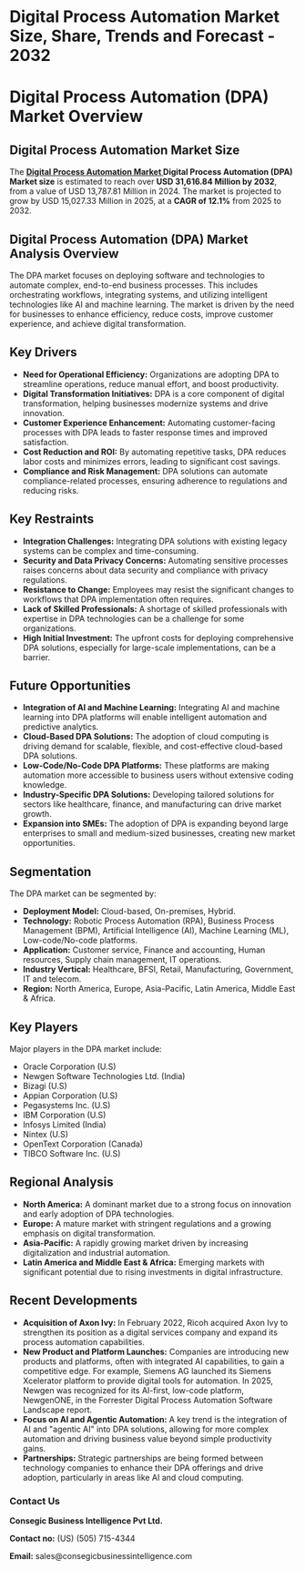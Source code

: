 # Digital Process Automation Market Size, Share, Trends and Forecast - 2032 
<h1>Digital Process Automation (DPA) Market Overview</h1>

<h2>Digital Process Automation Market Size</h2>
<p>The <strong> <a href="https://www.consegicbusinessintelligence.com/digital-process-automation-market"><b> Digital Process Automation Market </b></a> Digital Process Automation (DPA) Market size</strong> is estimated to reach over <strong>USD 31,616.84 Million by 2032</strong>, from a value of USD 13,787.81 Million in 2024. The market is projected to grow by USD 15,027.33 Million in 2025, at a <strong>CAGR of 12.1%</strong> from 2025 to 2032.</p>

<h2>Digital Process Automation (DPA) Market Analysis Overview</h2>
<p>The DPA market focuses on deploying software and technologies to automate complex, end-to-end business processes. This includes orchestrating workflows, integrating systems, and utilizing intelligent technologies like AI and machine learning. The market is driven by the need for businesses to enhance efficiency, reduce costs, improve customer experience, and achieve digital transformation.</p>

<h2>Key Drivers</h2>
<ul>
    <li><strong>Need for Operational Efficiency:</strong> Organizations are adopting DPA to streamline operations, reduce manual effort, and boost productivity.</li>
    <li><strong>Digital Transformation Initiatives:</strong> DPA is a core component of digital transformation, helping businesses modernize systems and drive innovation.</li>
    <li><strong>Customer Experience Enhancement:</strong> Automating customer-facing processes with DPA leads to faster response times and improved satisfaction.</li>
    <li><strong>Cost Reduction and ROI:</strong> By automating repetitive tasks, DPA reduces labor costs and minimizes errors, leading to significant cost savings.</li>
    <li><strong>Compliance and Risk Management:</strong> DPA solutions can automate compliance-related processes, ensuring adherence to regulations and reducing risks.</li>
</ul>

<h2>Key Restraints</h2>
<ul>
    <li><strong>Integration Challenges:</strong> Integrating DPA solutions with existing legacy systems can be complex and time-consuming.</li>
    <li><strong>Security and Data Privacy Concerns:</strong> Automating sensitive processes raises concerns about data security and compliance with privacy regulations.</li>
    <li><strong>Resistance to Change:</strong> Employees may resist the significant changes to workflows that DPA implementation often requires.</li>
    <li><strong>Lack of Skilled Professionals:</strong> A shortage of skilled professionals with expertise in DPA technologies can be a challenge for some organizations.</li>
    <li><strong>High Initial Investment:</strong> The upfront costs for deploying comprehensive DPA solutions, especially for large-scale implementations, can be a barrier.</li>
</ul>

<h2>Future Opportunities</h2>
<ul>
    <li><strong>Integration of AI and Machine Learning:</strong> Integrating AI and machine learning into DPA platforms will enable intelligent automation and predictive analytics.</li>
    <li><strong>Cloud-Based DPA Solutions:</strong> The adoption of cloud computing is driving demand for scalable, flexible, and cost-effective cloud-based DPA solutions.</li>
    <li><strong>Low-Code/No-Code DPA Platforms:</strong> These platforms are making automation more accessible to business users without extensive coding knowledge.</li>
    <li><strong>Industry-Specific DPA Solutions:</strong> Developing tailored solutions for sectors like healthcare, finance, and manufacturing can drive market growth.</li>
    <li><strong>Expansion into SMEs:</strong> The adoption of DPA is expanding beyond large enterprises to small and medium-sized businesses, creating new market opportunities.</li>
</ul>

<h2>Segmentation</h2>
<p>The DPA market can be segmented by:</p>
<ul>
    <li><strong>Deployment Model:</strong> Cloud-based, On-premises, Hybrid.</li>
    <li><strong>Technology:</strong> Robotic Process Automation (RPA), Business Process Management (BPM), Artificial Intelligence (AI), Machine Learning (ML), Low-code/No-code platforms.</li>
    <li><strong>Application:</strong> Customer service, Finance and accounting, Human resources, Supply chain management, IT operations.</li>
    <li><strong>Industry Vertical:</strong> Healthcare, BFSI, Retail, Manufacturing, Government, IT and telecom.</li>
    <li><strong>Region:</strong> North America, Europe, Asia-Pacific, Latin America, Middle East & Africa.</li>
</ul>

<h2>Key Players</h2>
<p>Major players in the DPA market include:</p>
<ul>
    <li>Oracle Corporation (U.S)</li>
    <li>Newgen Software Technologies Ltd. (India)</li>
    <li>Bizagi (U.S)</li>
    <li>Appian Corporation (U.S)</li>
    <li>Pegasystems Inc. (U.S)</li>
    <li>IBM Corporation (U.S)</li>
    <li>Infosys Limited (India)</li>
    <li>Nintex (U.S)</li>
    <li>OpenText Corporation (Canada)</li>
    <li>TIBCO Software Inc. (U.S)</li>
</ul>

<h2>Regional Analysis</h2>
<ul>
    <li><strong>North America:</strong> A dominant market due to a strong focus on innovation and early adoption of DPA technologies.</li>
    <li><strong>Europe:</strong> A mature market with stringent regulations and a growing emphasis on digital transformation.</li>
    <li><strong>Asia-Pacific:</strong> A rapidly growing market driven by increasing digitalization and industrial automation.</li>
    <li><strong>Latin America and Middle East & Africa:</strong> Emerging markets with significant potential due to rising investments in digital infrastructure.</li>
</ul>

<h2>Recent Developments</h2>
<ul>
    <li><strong>Acquisition of Axon Ivy:</strong> In February 2022, Ricoh acquired Axon Ivy to strengthen its position as a digital services company and expand its process automation capabilities.</li>
    <li><strong>New Product and Platform Launches:</strong> Companies are introducing new products and platforms, often with integrated AI capabilities, to gain a competitive edge. For example, Siemens AG launched its Siemens Xcelerator platform to provide digital tools for automation. In 2025, Newgen was recognized for its AI-first, low-code platform, NewgenONE, in the Forrester Digital Process Automation Software Landscape report.</li>
    <li><strong>Focus on AI and Agentic Automation:</strong> A key trend is the integration of AI and "agentic AI" into DPA solutions, allowing for more complex automation and driving business value beyond simple productivity gains.</li>
    <li><strong>Partnerships:</strong> Strategic partnerships are being formed between technology companies to enhance their DPA offerings and drive adoption, particularly in areas like AI and cloud computing.</li>
</ul>

<div class="contact-info">
    <h3>Contact Us</h3>
    <p><strong>Consegic Business Intelligence Pvt Ltd.</strong></p>
    <p><strong>Contact no:</strong> (US) (505) 715-4344</p>
    <p><strong>Email:</strong> sales@consegicbusinessintelligence.com</p>
</div>
    </div>

</body>
</html>

